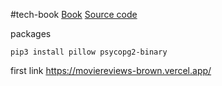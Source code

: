 #tech-book 
[Book](https://subscription.packtpub.com/book/web-development/9781803245836/pref)
[Source code](https://github.com/PacktPublishing/Django-4-for-the-Impatient)

packages
```
pip3 install pillow psycopg2-binary
```

first link
https://moviereviews-brown.vercel.app/

